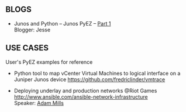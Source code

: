 ## BLOGS

* Junos and Python – Junos PyEZ – [Part 1](http://www.networkers.fi/blog/junos-and-python-junos-pyez-part-1/)                         
  Blogger: Jesse

## USE CASES
User's PyEZ examples for reference

* Python tool to map vCenter Virtual Machines to logical interface on a Juniper Junos device
  https://github.com/fredriclinder/vmtrace

* Deploying underlay and production networks @Riot Games                                   
  http://www.ansible.com/ansible-network-infrastructure                                     
  Speaker: [Adam Mills](https://twitter.com/riotgeneral)

